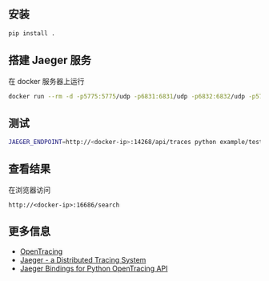 ##  安装

```bash
pip install .
```

## 搭建 Jaeger 服务

在 docker 服务器上运行
```bash
docker run --rm -d -p5775:5775/udp -p6831:6831/udp -p6832:6832/udp -p5778:5778 -p16686:16686 -p14268:14268 -p9411:9411 jaegertracing/all-in-one:latest
```

## 测试
```bash
JAEGER_ENDPOINT=http://<docker-ip>:14268/api/traces python example/test.py 
```

## 查看结果
在浏览器访问
```text
http://<docker-ip>:16686/search
```

## 更多信息

- [OpenTracing](https://opentracing.io/)
- [Jaeger - a Distributed Tracing System](https://github.com/jaegertracing/jaeger)
- [Jaeger Bindings for Python OpenTracing API](https://github.com/jaegertracing/jaeger-client-python)